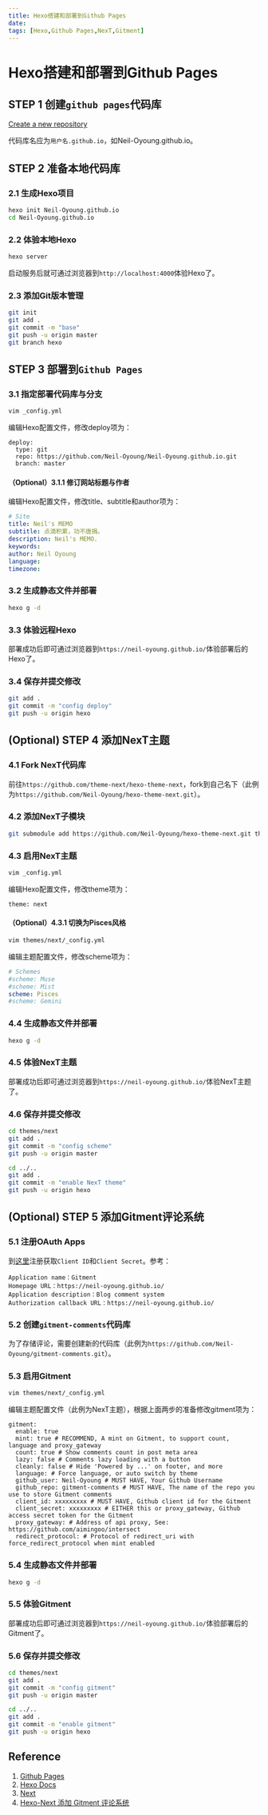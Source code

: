 ```yaml
---
title: Hexo搭建和部署到Github Pages
date: 
tags: [Hexo,Github Pages,NexT,Gitment]
---
```

# Hexo搭建和部署到Github Pages

## STEP 1 创建`github pages`代码库

[Create a new repository](https://github.com/new)

代码库名应为`用户名.github.io`，如Neil-Oyoung.github.io。

## STEP 2 准备本地代码库 

### 2.1 生成Hexo项目

```Bash
hexo init Neil-Oyoung.github.io
cd Neil-Oyoung.github.io
```

### 2.2 体验本地Hexo 

```Bash
hexo server
```

启动服务后就可通过浏览器到`http://localhost:4000`体验Hexo了。

### 2.3 添加Git版本管理

```Bash
git init
git add .
git commit -m "base"
git push -u origin master
git branch hexo
```

<!-- more -->

## STEP 3 部署到`Github Pages`

### 3.1 指定部署代码库与分支

```Bash
vim _config.yml
```

编辑Hexo配置文件，修改deploy项为：

```Yml
deploy:
  type: git 
  repo: https://github.com/Neil-Oyoung/Neil-Oyoung.github.io.git
  branch: master
```

#### （Optional）3.1.1 修订网站标题与作者 

编辑Hexo配置文件，修改title、subtitle和author项为：

```yml
# Site
title: Neil's MEMO
subtitle: 点滴积累，功不唐捐。
description: Neil's MEMO.
keywords:
author: Neil Oyoung
language:
timezone:
```

### 3.2 生成静态文件并部署 

```Bash
hexo g -d
```

### 3.3 体验远程Hexo 

部署成功后即可通过浏览器到`https://neil-oyoung.github.io/`体验部署后的Hexo了。

### 3.4 保存并提交修改

```Bash
git add .
git commit -m "config deploy"
git push -u origin hexo
```

## (Optional) STEP 4 添加NexT主题

### 4.1 Fork NexT代码库

前往`https://github.com/theme-next/hexo-theme-next`，fork到自己名下（此例为`https://github.com/Neil-Oyoung/hexo-theme-next.git`）。

### 4.2 添加NexT子模块

```Bash
git submodule add https://github.com/Neil-Oyoung/hexo-theme-next.git themes/next
```

### 4.3 启用NexT主题

```Bash
vim _config.yml
```

编辑Hexo配置文件，修改theme项为：

```Txt
theme: next
```

#### （Optional）4.3.1 切换为Pisces风格 

```Bash
vim themes/next/_config.yml
```
编辑主题配置文件，修改scheme项为：


```yml
# Schemes
#scheme: Muse
#scheme: Mist
scheme: Pisces
#scheme: Gemini
```

### 4.4 生成静态文件并部署

```Bash
hexo g -d
```

### 4.5 体验NexT主题

部署成功后即可通过浏览器到`https://neil-oyoung.github.io/`体验NexT主题了。

### 4.6 保存并提交修改

```Bash
cd themes/next
git add .
git commit -m "config scheme"
git push -u origin master

cd ../..
git add .
git commit -m "enable NexT theme"
git push -u origin hexo
```

## (Optional) STEP 5 添加Gitment评论系统

### 5.1 注册OAuth Apps

到[这里](https://github.com/settings/developers)注册获取`Client ID`和`Client Secret`。参考：

```Txt
Application name：Gitment
Homepage URL：https://neil-oyoung.github.io/
Application description：Blog comment system
Authorization callback URL：https://neil-oyoung.github.io/
```

### 5.2 创建`gitment-comments`代码库

为了存储评论，需要创建新的代码库（此例为`https://github.com/Neil-Oyoung/gitment-comments.git`）。

### 5.3 启用Gitment

```Bash
vim themes/next/_config.yml
```

编辑主题配置文件（此例为NexT主题），根据上面两步的准备修改gitment项为：

```Txt
gitment:
  enable: true
  mint: true # RECOMMEND, A mint on Gitment, to support count, language and proxy_gateway
  count: true # Show comments count in post meta area
  lazy: false # Comments lazy loading with a button
  cleanly: false # Hide 'Powered by ...' on footer, and more
  language: # Force language, or auto switch by theme
  github_user: Neil-Oyoung # MUST HAVE, Your Github Username
  github_repo: gitment-comments # MUST HAVE, The name of the repo you use to store Gitment comments
  client_id: xxxxxxxxx # MUST HAVE, Github client id for the Gitment
  client_secret: xxxxxxxxx # EITHER this or proxy_gateway, Github access secret token for the Gitment
  proxy_gateway: # Address of api proxy, See: https://github.com/aimingoo/intersect
  redirect_protocol: # Protocol of redirect_uri with force_redirect_protocol when mint enabled
```

### 5.4 生成静态文件并部署

```Bash
hexo g -d
```

### 5.5 体验Gitment

部署成功后即可通过浏览器到`https://neil-oyoung.github.io/`体验部署后的Gitment了。

### 5.6 保存并提交修改

```Bash
cd themes/next
git add .
git commit -m "config gitment"
git push -u origin master

cd ../..
git add .
git commit -m "enable gitment"
git push -u origin hexo
```

## Reference

1. [Github Pages](https://pages.github.com/)
2. [Hexo Docs](https://hexo.io/docs/)
3. [Next](https://github.com/theme-next/hexo-theme-next)
4. [Hexo-Next 添加 Gitment 评论系统](https://ryanluoxu.github.io/2017/11/27/Hexo-Next-%E6%B7%BB%E5%8A%A0-Gitment-%E8%AF%84%E8%AE%BA%E7%B3%BB%E7%BB%9F/)